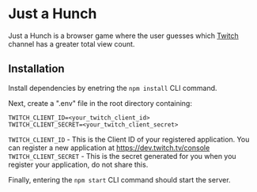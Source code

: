 # Just a Hunch

Just a Hunch is a browser game where the user guesses which [Twitch](https://www.twitch.tv/) channel has a greater total view count.

## Installation

Install dependencies by enetring the `npm install` CLI command.

Next, create a ".env" file in the root directory containing:
```
TWITCH_CLIENT_ID=<your_twitch_client_id>
TWITCH_CLIENT_SECRET=<your_twitch_client_secret>
```

`TWITCH_CLIENT_ID` - This is the Client ID of your registered application. You can register a new application at https://dev.twitch.tv/console
`TWITCH_CLIENT_SECRET` - This is the secret generated for you when you register your application, do not share this.

Finally, entering the `npm start` CLI command should start the server.
